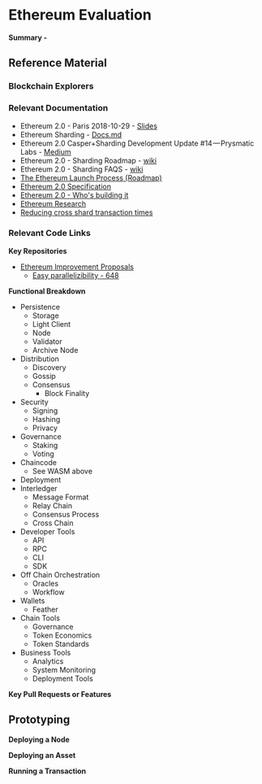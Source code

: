 # Ethereum Evaluation
**Summary -** 

## Reference Material


### Blockchain Explorers


### Relevant Documentation
* Ethereum 2.0 - Paris 2018-10-29 - [Slides](https://docs.google.com/presentation/d/1iJtuO8tBxVn_oKJAh_6TUtS6SzEWVdbr-7D-guEKGtQ/mobilepresent?slide=id.g2f439b2757_0_0)
* Ethereum Sharding - [Docs.md](https://github.com/ethereum/sharding/blob/develop/docs/doc.md)
* Ethereum 2.0 Casper+Sharding Development Update #14 — Prysmatic Labs - [Medium](https://medium.com/prysmatic-labs/ethereum-2-0-casper-sharding-development-update-14-prysmatic-labs-349a97a8c627)
* Ethereum 2.0 - Sharding Roadmap - [wiki](https://github.com/ethereum/wiki/wiki/Sharding-roadmap)
* Ethereum 2.0 - Sharding FAQS - [wiki](https://github.com/ethereum/wiki/wiki/Sharding-FAQs)
* [The Ethereum Launch Process (Roadmap)](https://blog.ethereum.org/2015/03/03/ethereum-launch-process/)
* [Ethereum 2.0 Specification](https://github.com/ethereum/eth2.0-specs/blob/master/specs/beacon-chain.md)
* [Ethereum 2.0 - Who's building it](https://medium.com/rocket-pool/ethereum-2-0-whos-building-it-54a735442e)
* [Ethereum Research](https://ethresear.ch/tags)
* [Reducing cross shard transaction times](https://ethresear.ch/t/a-layer-2-computing-model-using-optimistic-state-roots/4481)



### Relevant Code Links


**Key Repositories**
* [Ethereum Improvement Proposals](https://github.com/ethereum/EIPs/issues/648)
  * [Easy parallelizibility - 648](https://github.com/ethereum/EIPs/issues/648)

**Functional Breakdown**
* Persistence
  * Storage
  * Light Client
  * Node
  * Validator
  * Archive Node
* Distribution
  * Discovery
  * Gossip
  * Consensus
    * Block Finality
* Security
  * Signing
  * Hashing
  * Privacy
* Governance
  * Staking
  * Voting
* Chaincode
  * See WASM above
* Deployment
* Interledger
  * Message Format
  * Relay Chain
  * Consensus Process
  * Cross Chain
* Developer Tools
  * API
  * RPC
  * CLI
  * SDK
* Off Chain Orchestration
  * Oracles
  * Workflow
* Wallets
  * Feather
* Chain Tools
  * Governance
  * Token Economics
  * Token Standards
* Business Tools
  * Analytics
  * System Monitoring 
  * Deployment Tools

**Key Pull Requests or Features**

##  Prototyping

**Deploying a Node**

**Deploying an Asset**

**Running a Transaction**


